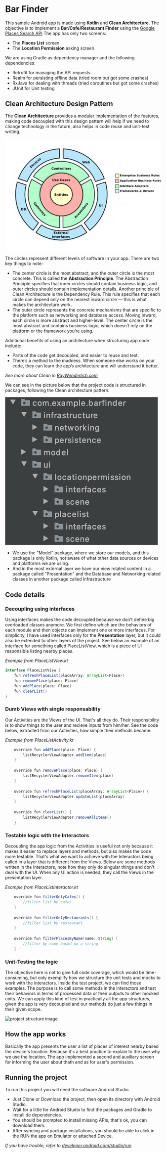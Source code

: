 # Bar Finder

This sample Android app is made using **Kotlin** and **Clean Architecture**.
The objective is to implement a **Bar/Cafe/Restaurant Finder** using the [Google Places Search API](https://developers.google.com/maps/documentation/places/web-service/search)
The app has only two screens: 
   * The **Places List** screen
   * The **Location Permission** asking screen

We are using Gradle as dependency manager and the following dependencies:
   * Retrofit for managing the API requests
   * Realm for persisting offline data (tried room but got some crashes)
   * RxJava for dealing with threads (tried coroutines but got some crashes)
   * JUnit for Unit testing

## Clean Architecture Design Pattern

The **Clean Architecture** provides a modular implementation of the features, making code decoupled with this design pattern will help if we need to change technology in the future, also helps in code reuse and unit-test writing.

![clean architecture image](pictures/clean-architecture.png)

The circles represent different levels of software in your app. There are two key things to note:
 
* The center circle is the most abstract, and the outer circle is the most concrete. This is called the **Abstraction Principle**. The Abstraction Principle specifies that inner circles should contain business logic, and outer circles should contain implementation details.
Another principle of Clean Architecture is the Dependency Rule. This rule specifies that each circle can depend only on the nearest inward circle — this is what makes the architecture work.
* The outer circle represents the concrete mechanisms that are specific to the platform such as networking and database access. Moving inward, each circle is more abstract and higher-level. The center circle is the most abstract and contains business logic, which doesn’t rely on the platform or the framework you’re using.

Additional benefits of using an architecture when structuring app code include:

* Parts of the code get decoupled, and easier to reuse and test.
* There’s a method to the madness. When someone else works on your code, they can learn the app’s architecture and will understand it better.

*See more about Clean in [RayWenderlich.com](https://www.raywenderlich.com/3595916-clean-architecture-tutorial-for-android-getting-started)*

We can see in the picture below that the project code is structured in packages, following the Clean architecture pattern.

![project structure image](pictures/structure.png)

* We use the "Model" package, where we store our models, and this package is only Kotlin, not aware of what other data sources or devices and platforms we are using.
* And in the most external layer we have our view related content in a package called "Presentation" and the Database and Networking related classes in another package called Infrastructure

## Code details

### Decoupling using interfaces

Using interfaces makes the code decoupled because we don't define big overloaded classes anymore. We first define which are the behaviors of each module and then objects can implement one or more interfaces. For simplicity, I have used interfaces only for the **Presentation** layer, but it could also be extended to other layers of the project.
See below an example of an interface for something called PlaceListView, which is a piece of UI responsible listing nearby places.

*Example from PlaceListView.kt*
```java
interface PlaceListView {
    fun refreshPlaceList(placeArray: ArrayList<Place>)
    fun removePlace(place: Place)
    fun addPlace(place: Place)
    fun clearList()
}
```

### Dumb Views with single responsability

Our Activities are the Views of the UI. That's all they do. Their responsibility is to show things to the user and recieve inputs from him/her. See the code below, extracted from our Activities, how simple their methods became:

*Example from PlaceListActivity.kt*
```java
    override fun addPlace(place: Place) {
        listRecyclerViewAdapter.addItem(place)
    }

    override fun removePlace(place: Place) {
        listRecyclerViewAdapter.removeItem(place)
    }

    override fun refreshPlaceList(placeArray: ArrayList<Place>) {
        listRecyclerViewAdapter.updateList(placeArray)
    }

    override fun clearList() {
        listRecyclerViewAdapter.removeAllItems()
    }
```

### Testable logic with the Interactors

Decoupling the app logic from the Activities is useful not only because it makes it easier to replace layers and methods, but also makes the code more testable. That's what we want to achieve with the Interactors being called in a layer that is different from the Views. Below are some methods written in the Interactors, note how they only do singular things and don't deal with the UI. When any UI action is needed, they call the Views in the presentation layer.

*Example from PlaceListInteractor.kt*
```java
    override fun filterOnlyCafes() {
        //filter list by cafes
    }

    override fun filterOnlyRestaurants() {
        //filter list by restaurant
    }

    override fun filterPlacesByName(name: String) {
        //filter by name based on a string
    }
```

### Unit-Testing the logic

The objective here is not to give full code coverage, which would be time-consuming, but only exemplify how we structure the unit tests and mocks to work with the interactors.
Inside the test project, we can find those examples. The purpose is to call some methods in the interactors and test their behaviors in terms of processed data or their outputs to other mocked units. We can apply this kind of test in practically all the app structures, given the app is very decoupled and our methods do just a few things in their given scope.

![project structure image](pictures/tests.png)

## How the app works

Basically the app presents the user a list of places of interest nearby based the device's location.
Because it's a best practice to explain to the user why we use the location, The app implemented a second and auxiliary screen for informing the user about thath and as for user's permission.

## Running the project

To run this project you will need the software Android Studio.
- Just Clone or Download the project, then open its directory with Android Studio.
- Wait for a little for Android Studio to find the packages and Gradle to install de dependencies.
- You should be prompted to install missing APIs, that's ok, you can download them.
- After syncing and package installations, you should be able to click in the RUN the app on Emulator or attached Device.

*If you have trouble, refer to [developer.android.com/studio/run](https://developer.android.com/studio/run)*

